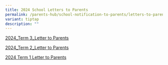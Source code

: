 ```yaml
---
title: 2024 School Letters to Parents
permalink: /parents-hub/school-notification-to-parents/letters-to-parents/
variant: tiptap
description: ""
---
```

<p></p>
<p><a href="/files/2024_Term_3_Letter_to_Parents.pdf" rel="noopener noreferrer nofollow" target="_blank">2024_Term 3_Letter to Parents</a>
</p>
<p></p>
<p><a href="/files/2024_T2_Letter_to_Parent.pdf" rel="noopener noreferrer nofollow" target="_blank">2024_Term 2_Letter to Parents</a>
</p>
<p></p>
<p><a href="/files/2024_T1_Letter_to_Parent.pdf" rel="noopener noreferrer nofollow" target="_blank">2024 Term 1 Letter to Parents</a>
</p>
<p></p>
<p></p>